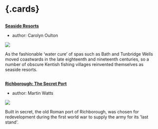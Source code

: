 <param ve-config 
       title="Wartime Kent"
       banner="https://stor.artstor.org/stor/0d641b7a-318e-4c7f-8789-6452984df301"
       layout="index">

# {.cards}

##
**[Seaside Resorts](/19c/19c-seaside)**

- author: Carolyn Oulton

![](https://iiif.juncture-digital.org/thumbnail?url=https://raw.githubusercontent.com/kent-map/kent/main/19c/images/Margatefromtheparade.jpg)

As the fashionable ‘water cure’ of spas such as Bath and Tunbridge Wells moved coastwards in the late eighteenth and nineteenth centuries, so a number of obscure Kentish fishing villages reinvented themselves as seaside resorts. 

##
**[Richborough: The Secret Port](/20c/20c-richborough)**

- author: Martin Watts

![](https://iiif.juncture-digital.org/thumbnail?url=https://upload.wikimedia.org/wikipedia/commons/2/2a/Richborough%2C_1917._A_Cross-channel_Ferry_by_John_Lavery.jpg)

Built in secret, the old Roman port of Richborough, was chosen for redevelopment during the first world war to supply the army for its 'last stand'.

